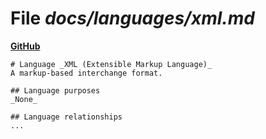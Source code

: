 # File _docs/languages/xml.md_
**[GitHub](https://github.com/softlang/yas/blob/master/docs/languages/xml.md)**
```
# Language _XML (Extensible Markup Language)_
A markup-based interchange format.

## Language purposes
_None_

## Language relationships
...
```
